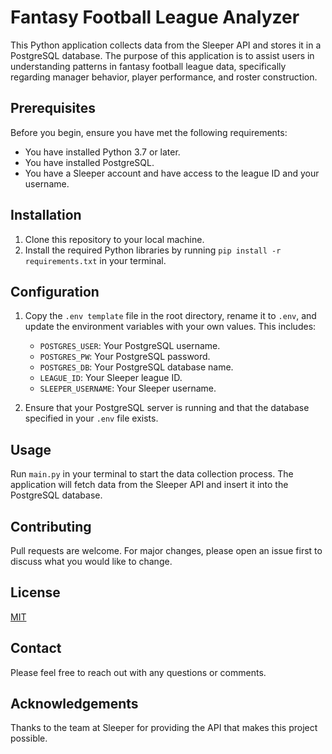 # Fantasy Football League Analyzer

This Python application collects data from the Sleeper API and stores it in a PostgreSQL database. The purpose of this application is to assist users in understanding patterns in fantasy football league data, specifically regarding manager behavior, player performance, and roster construction.

## Prerequisites

Before you begin, ensure you have met the following requirements:

* You have installed Python 3.7 or later.
* You have installed PostgreSQL.
* You have a Sleeper account and have access to the league ID and your username.

## Installation

1. Clone this repository to your local machine.
2. Install the required Python libraries by running `pip install -r requirements.txt` in your terminal.

## Configuration

1. Copy the `.env template` file in the root directory, rename it to `.env`, and update the environment variables with your own values. This includes:

    * `POSTGRES_USER`: Your PostgreSQL username.
    * `POSTGRES_PW`: Your PostgreSQL password.
    * `POSTGRES_DB`: Your PostgreSQL database name.
    * `LEAGUE_ID`: Your Sleeper league ID.
    * `SLEEPER_USERNAME`: Your Sleeper username.

2. Ensure that your PostgreSQL server is running and that the database specified in your `.env` file exists.

## Usage

Run `main.py` in your terminal to start the data collection process. The application will fetch data from the Sleeper API and insert it into the PostgreSQL database.

## Contributing

Pull requests are welcome. For major changes, please open an issue first to discuss what you would like to change.

## License

[MIT](https://choosealicense.com/licenses/mit/)

## Contact

Please feel free to reach out with any questions or comments. 

## Acknowledgements

Thanks to the team at Sleeper for providing the API that makes this project possible. 
